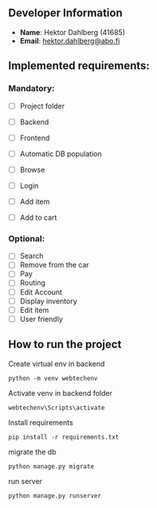 ## Developer Information
- **Name**: Hektor Dahlberg (41685)
- **Email**: hektor.dahlberg@abo.fi


## Implemented requirements:


### Mandatory:
- [ ] Project folder

- [ ] Backend
- [ ] Frontend
- [ ] Automatic DB population
- [ ] Browse
- [ ] Login
- [ ] Add item
- [ ] Add to cart
### Optional:
- [ ] Search
- [ ] Remove from the car
- [ ] Pay
- [ ] Routing
- [ ] Edit Account
- [ ] Display inventory
- [ ] Edit item
- [ ] User friendly
## How to run the project
Create virtual env in backend
```
python -m venv webtechenv
```
Activate venv in backend folder
```
webtechenv\Scripts\activate
```
Install requirements
```
pip install -r requirements.txt
```
migrate the db
```
python manage.py migrate
```
run server
```
python manage.py runserver
```